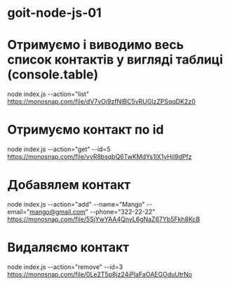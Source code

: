 # goit-node-js-01

# Отримуємо і виводимо весь список контактів у вигляді таблиці (console.table)

node index.js --action="list"
https://monosnap.com/file/dV7vOj9zfNIBC5vRUGlzZPSqqDK2z0

# Отримуємо контакт по id

node index.js --action="get" --id=5
https://monosnap.com/file/vvR8bsqbQ6TwKMdYs1lX1yHjl9dPfz

# Добавялем контакт

node index.js --action="add" --name="Mango" --email="mango@gmail.com" --phone="322-22-22"
https://monosnap.com/file/5SjYwYAA4QnvL6gNaZ67Yb5Fkh8KcB

# Видаляємо контакт

node index.js --action="remove" --id=3
https://monosnap.com/file/0Le2T5p8jz24iPlaFaOAEGOduUtrNo